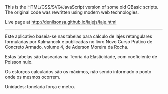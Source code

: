 This is the HTML/CSS/SVG/JavaScript version of some old QBasic scripts. The
original code was rewritten using modern web technologies.

Live page at <http://denilsonsa.github.io/lajejs/laje.html>

---

Este aplicativo baseia-se nas tabelas para cálculo de lajes retangulares formuladas por Kalmanock e publicadas no livro Novo Curso Prático de Concreto Armado, volume 4, de Aderson Moreira da Rocha.

Estas tabelas são baseadas na Teoria da Elasticidade, com coeficiente de Poisson nulo.

Os esforços calculados são os máximos, não sendo informado o ponto onde os mesmos ocorrem.

Unidades: tonelada força e metro.
